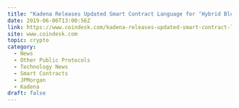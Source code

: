 ```yaml
---
title: "Kadena Releases Updated Smart Contract Language for ‘Hybrid Blockchains’"
date: 2019-06-06T13:00:56Z
link: https://www.coindesk.com/kadena-releases-updated-smart-contract-language-for-hybrid-blockchains?utm_medium=RSS&utm_source=hune
site: www.coindesk.com
topic: crypto
category:
  - News
  - Other Public Protocols
  - Technology News
  - Smart Contracts
  - JPMorgan
  - Kadena
draft: false
---
```

